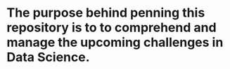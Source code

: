 # The purpose behind penning this repository is to to comprehend and manage the upcoming challenges in Data Science.
